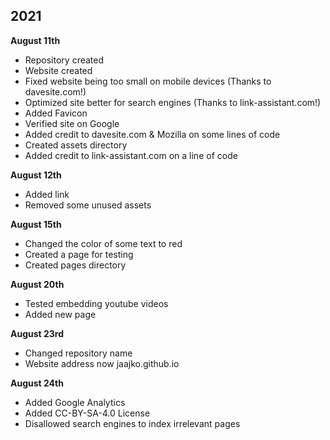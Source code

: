 ## 2021

<strong>August 11th</strong>

- Repository created
- Website created
- Fixed website being too small on mobile devices (Thanks to davesite.com!)
- Optimized site better for search engines (Thanks to link-assistant.com!)
- Added Favicon 
- Verified site on Google
- Added credit to davesite.com & Mozilla on some lines of code
- Created assets directory
- Added credit to link-assistant.com on a line of code

<strong>August 12th</strong>

- Added link
- Removed some unused assets

<strong>August 15th</strong>

- Changed the color of some text to red
- Created a page for testing
- Created pages directory

<strong>August 20th</strong>

- Tested embedding youtube videos
- Added new page

<strong>August 23rd</strong>

- Changed repository name
- Website address now jaajko.github.io

<strong>August 24th</strong>

- Added Google Analytics
- Added CC-BY-SA-4.0 License
- Disallowed search engines to index irrelevant pages
